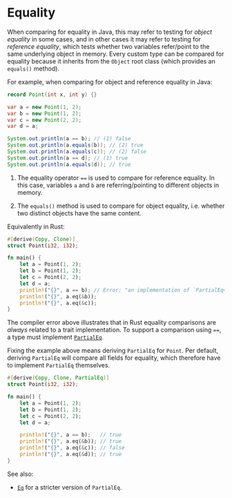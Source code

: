# Equality

When comparing for equality in Java, this may refer to testing for _object equality_ in
some cases, and in other cases it may refer to testing for _reference equality_, which tests whether two variables refer/point to the same underlying object in memory. Every custom type can be compared for equality because it inherits from the `Object` root class (which provides an `equals()` method).

For example, when comparing for object and reference equality in Java:

```java
record Point(int x, int y) {}

var a = new Point(1, 2);
var b = new Point(1, 2);
var c = new Point(2, 2);
var d = a;

System.out.println(a == b); // (1) false
System.out.println(a.equals(b)); // (2) true
System.out.println(a.equals(c)); // (2) false
System.out.println(a == d); // (1) true
System.out.println(a.equals(d)); // true
```

1. The equality operator `==` is used to compare for reference equality. In this case,
   variables `a` and `b` are referring/pointing to different objects in memory.

2. The `equals()` method is used to compare for object equality, i.e. whether two 
   distinct objects have the same content.


Equivalently in Rust:

```rust
#[derive(Copy, Clone)]
struct Point(i32, i32);

fn main() {
    let a = Point(1, 2);
    let b = Point(1, 2);
    let c = Point(2, 2);
    let d = a;
    println!("{}", a == b); // Error: "an implementation of `PartialEq<_>` might be missing for `Point`"
    println!("{}", a.eq(&b));
    println!("{}", a.eq(&c));
}
```

The compiler error above illustrates that in Rust equality comparisons are
_always_ related to a trait implementation. To support a comparison using `==`,
a type must implement [`PartialEq`][partialeq.rs].

Fixing the example above means deriving `PartialEq` for `Point`. Per default,
deriving `PartialEq` will compare all fields for equality, which therefore have
to implement `PartialEq` themselves.

```rust
#[derive(Copy, Clone, PartialEq)]
struct Point(i32, i32);

fn main() {
    let a = Point(1, 2);
    let b = Point(1, 2);
    let c = Point(2, 2);
    let d = a;

    println!("{}", a == b);   // true
    println!("{}", a.eq(&b)); // true
    println!("{}", a.eq(&c)); // false
    println!("{}", a.eq(&d)); // true
}
```

See also:

- [`Eq`][eq.rs] for a stricter version of `PartialEq`.

[partialeq.rs]: https://doc.rust-lang.org/std/cmp/trait.PartialEq.html
[eq.rs]: https://doc.rust-lang.org/std/cmp/trait.Eq.html
